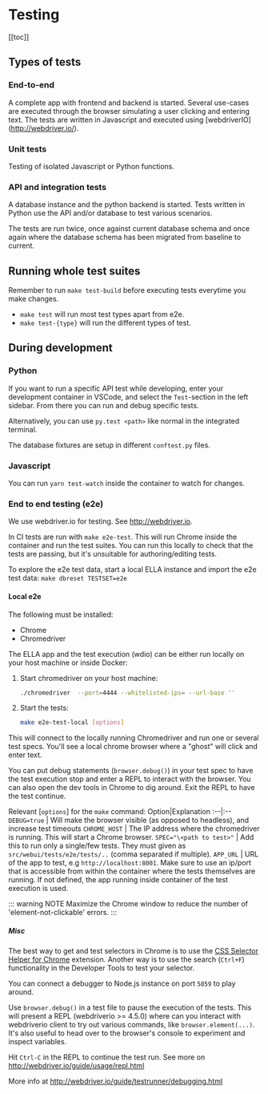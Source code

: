 # Testing

[[toc]]

## Types of tests

### End-to-end
A complete app with frontend and backend is started. Several use-cases
 are executed through the browser simulating a user clicking and entering text.
 The tests are written in Javascript and executed using [webdriverIO] (http://webdriver.io/).

### Unit tests
Testing of isolated Javascript or Python functions.

### API and integration tests
A database instance and the python backend is started. Tests written in Python
use the API and/or database to test various scenarios.

The tests are run twice, once against current database schema and once again where the database schema has been migrated from baseline to current.

## Running whole test suites

Remember to run `make test-build` before executing tests everytime you make changes.

- `make test` will run most test types apart from e2e.
- `make test-{type}` will run the different types of test.


## During development


### Python

If you want to run a specific API test while developing, enter your development container in VSCode, and select the `Test`-section in the left sidebar. From there you can run and debug specific tests.

Alternatively, you can use `py.test <path>` like normal in the integrated terminal.

The database fixtures are setup in different `conftest.py` files.


### Javascript

You can run `yarn test-watch` inside the container to watch for changes.


### End to end testing (e2e)
We use webdriver.io for testing. See <http://webdriver.io>.

In CI tests are run with `make e2e-test`. This will run Chrome inside the container and run the test suites.
You can run this locally to check that the tests are passing, but it's unsuitable for authoring/editing tests.

To explore the e2e test data, start a local ELLA instance and import the e2e test data: `make dbreset TESTSET=e2e`


#### Local e2e
The following must be installed:
- Chrome
- Chromedriver

The ELLA app and the test execution (wdio) can be either run locally on your host machine or inside Docker: 

1. Start chromedriver on your host machine: 
    ``` bash
    ./chromedriver  --port=4444 --whitelisted-ips= --url-base ''
    ```
2. Start the tests: 
    ``` bash
    make e2e-test-local [options]
    ```

This will connect to the locally running Chromedriver and run one or several test specs. You'll see a local chrome browser where a "ghost" will click and enter text.

You can put debug statements (`browser.debug()`) in your test spec to have the test execution stop and enter a REPL to interact with the
browser. You can also open the dev tools in Chrome to dig around. Exit the REPL to have the test continue.

Relevant [`options`] for the `make` command:
Option|Explanation
:--|:--
`DEBUG=true` | Will make the browser visible (as opposed to headless), and increase test timeouts
`CHROME_HOST` | The IP address where the chromedriver is running. This will start a Chrome browser.
`SPEC="\<path to test>"` | Add this to run only a single/few tests. They must given as `src/webui/tests/e2e/tests/..` (comma separated if multiple).
`APP_URL` | URL of the app to test, e.g `http://localhost:8001`. Make sure to use an ip/port that is accessible from within the container where the tests themselves are running. If not defined, the app running inside container of the test execution is used.

::: warning NOTE
Maximize the Chrome window to reduce the number of 'element-not-clickable' errors.
:::

##### Misc

The best way to get and test selectors in Chrome is to use the [CSS Selector Helper for Chrome](https://chrome.google.com/webstore/detail/css-selector-helper-for-c/gddgceinofapfodcekopkjjelkbjodin) extension. Another way is to use the search (`Ctrl+F`) functionality in the Developer Tools to test your selector.

You can connect a debugger to Node.js instance on port `5859` to play around.

Use `browser.debug()` in a test file to pause the execution of the tests. This will present a REPL (webdriverio >= 4.5.0) where can you interact with webdriverio client to try out various commands, like `browser.element(...)`. It's also useful to head over to the browser's console to experiment and inspect variables.

Hit `Ctrl-C` in the REPL to continue the test run. See more on <http://webdriver.io/guide/usage/repl.html>

More info at <http://webdriver.io/guide/testrunner/debugging.html>
